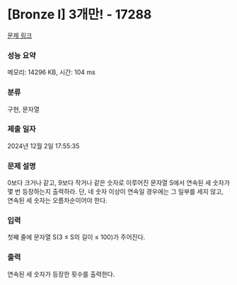 # [Bronze I] 3개만! - 17288 

[문제 링크](https://www.acmicpc.net/problem/17288) 

### 성능 요약

메모리: 14296 KB, 시간: 104 ms

### 분류

구현, 문자열

### 제출 일자

2024년 12월 2일 17:55:35

### 문제 설명

<p>0보다 크거나 같고, 9보다 작거나 같은 숫자로 이루어진 문자열 S에서 연속된 세 숫자가 몇 번 등장하는지 출력하라. 단, 네 숫자 이상이 연속일 경우에는 그 일부를 세지 않고, 연속된 세 숫자는 오름차순이어야 한다.</p>

### 입력 

 <p>첫째 줄에 문자열 S(3 ≤ S의 길이 ≤ 100)가 주어진다.</p>

### 출력 

 <p>연속된 세 숫자가 등장한 횟수를 출력한다.</p>

